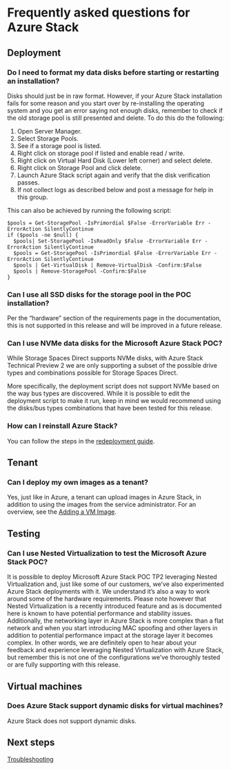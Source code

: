 ﻿<properties
	pageTitle="Frequently asked questions for Azure Stack | Microsoft Azure"
	description="Azure Stack frequently asked questions."
	services="azure-stack"
	documentationCenter=""
	authors="HeathL17"
	manager="byronr"
	editor=""/>

<tags
	ms.service="azure-stack"
	ms.workload="na"
	ms.tgt_pltfrm="na"
	ms.devlang="na"
	ms.topic="article"
	ms.date="10/13/2016"
	ms.author="helaw"/>

# Frequently asked questions for Azure Stack

## Deployment

### Do I need to format my data disks before starting or restarting an installation?

Disks should just be in raw format. However, if your Azure Stack installation fails for some reason and you start over by re-installing the operating system and you get an error saying not enough disks, remember to check if the old storage pool is still presented and delete. To do this do the following:

1. Open Server Manager.
2. Select Storage Pools.
3. See if a storage pool is listed.
4. Right click on storage pool if listed and enable read / write.
5. Right click on Virtual Hard Disk (Lower left corner) and select delete.
6. Right click on Storage Pool and click delete.
7. Launch Azure Stack script again and verify that the disk verification passes.
8. If not collect logs as described below and post a message for help in this group.

This can also be achieved by running the following script:

```
$pools = Get-StoragePool -IsPrimordial $False -ErrorVariable Err -ErrorAction SilentlyContinue
if ($pools -ne $null) {
  $pools| Set-StoragePool -IsReadOnly $False -ErrorVariable Err -ErrorAction SilentlyContinue
  $pools = Get-StoragePool -IsPrimordial $False -ErrorVariable Err -ErrorAction SilentlyContinue
  $pools | Get-VirtualDisk | Remove-VirtualDisk -Confirm:$False
  $pools | Remove-StoragePool -Confirm:$False
}
```

### Can I use all SSD disks for the storage pool in the POC installation?

Per the “hardware” section of the requirements page in the documentation, this is not supported in this release and will be improved in a future release.

### Can I use NVMe data disks for the Microsoft Azure Stack POC?

While Storage Spaces Direct supports NVMe disks, with Azure Stack Technical Preview 2 we are only supporting a subset of the possible drive types and combinations possible for Storage Spaces Direct. 

More specifically, the deployment script does not support NVMe based on the way bus types are discovered. While it is possible to edit the deployment script to make it run, keep in mind we would recommend using the disks/bus types combinations that have been tested for this release.

### How can I reinstall Azure Stack?
You can follow the steps in the [redeployment guide](azure-stack-redeploy.md).  

## Tenant

### Can I deploy my own images as a tenant?

Yes, just like in Azure, a tenant can upload images in Azure Stack, in addition to using the images from the service administrator. For an overview, see the [Adding a VM Image](azure-stack-add-vm-image.md). 

## Testing

### Can I use Nested Virtualization to test the Microsoft Azure Stack POC?

It is possible to deploy Microsoft Azure Stack POC TP2 leveraging Nested Virtualization and, just like some of our customers, we’ve also experimented Azure Stack deployments with it. We understand it’s also a way to work around some of the hardware requirements. Please note however that Nested Virtualization is a recently introduced feature and as is documented here is known to have potential performance and stability issues. Additionally, the networking layer in Azure Stack is more complex than a flat network and when you start introducing MAC spoofing and other layers in addition to potential performance impact at the storage layer it becomes complex. In other words, we are definitely open to hear about your feedback and experience leveraging Nested Virtualization with Azure Stack, but remember this is not one of the configurations we’ve thoroughly tested or are fully supporting with this release.

## Virtual machines

### Does Azure Stack support dynamic disks for virtual machines?

Azure Stack does not support dynamic disks.

## Next steps

[Troubleshooting](azure-stack-troubleshooting.md)
